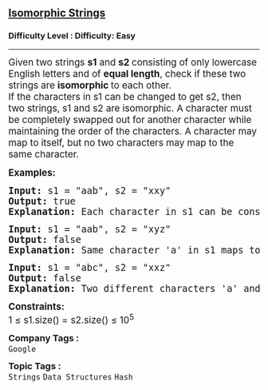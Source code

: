 <h2><a href="https://www.geeksforgeeks.org/problems/isomorphic-strings-1587115620/1?page=1&category=Strings,Java&sortBy=submissions">Isomorphic Strings</a></h2><h3>Difficulty Level : Difficulty: Easy</h3><hr><div class="problems_problem_content__Xm_eO"><p><span style="font-size: 14pt;">Given two strings <strong>s1</strong>&nbsp;and <strong>s2 </strong>consisting of only lowercase English letters and of <strong>equal length</strong>, check if these two strings are <strong>isomorphic </strong>to each other.<br></span><span style="font-size: 14pt;">If the characters in s1 can be changed to get s2, then two strings, s1 and s2 are isomorphic. A character must be completely swapped out for another character while maintaining the order of the characters. A character may map to itself, but no two characters may map to the same character.</span></p>
<p><span style="font-size: 14pt;"><strong>Examples:</strong></span></p>
<pre><span style="font-size: 14pt;"><strong>Input: </strong>s1 = "aab", s2 = "xxy"
<strong>Output: </strong>true<strong>
Explanation: </strong>Each character in s1 can be consistently mapped to a unique character in s2 (a → x, b → y).
</span></pre>
<pre><span style="font-size: 14pt;"><strong>Input: </strong>s1 = "aab", s2 = "xyz"
<strong>Output: </strong>false<strong>
Explanation: </strong>S</span><span style="font-size: 18.6667px;">ame character 'a' in s1 maps to two different characters 'x' and 'y' in s2.</span></pre>
<pre><span style="font-size: 14pt;"><strong>Input: </strong>s1 = "abc", s2 = "xxz"
<strong>Output: </strong>false<strong>
Explanation: </strong>Two different characters 'a' and 'b' in s1 maps with same character 'x' in s2. </span></pre>
<p><span style="font-size: 14pt;"><strong>Constraints:</strong><br>1 ≤ s1.size() = s2.size() ≤ 10<sup>5</sup></span></p></div><p><span style=font-size:18px><strong>Company Tags : </strong><br><code>Google</code>&nbsp;<br><p><span style=font-size:18px><strong>Topic Tags : </strong><br><code>Strings</code>&nbsp;<code>Data Structures</code>&nbsp;<code>Hash</code>&nbsp;